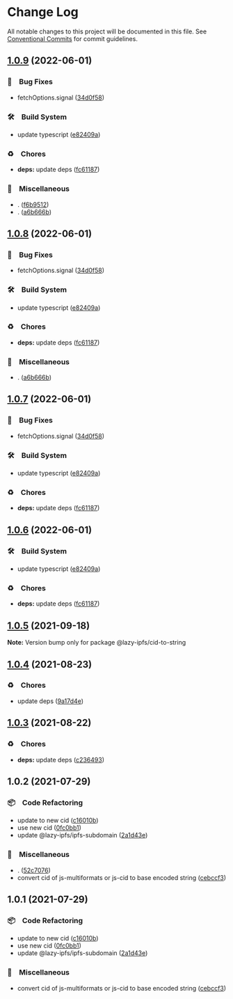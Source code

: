 # Change Log

All notable changes to this project will be documented in this file.
See [Conventional Commits](https://conventionalcommits.org) for commit guidelines.

## [1.0.9](https://github.com/bluelovers/ws-ipfs/compare/@lazy-ipfs/cid-to-string@1.0.5...@lazy-ipfs/cid-to-string@1.0.9) (2022-06-01)


### 🐛　Bug Fixes

* fetchOptions.signal ([34d0f58](https://github.com/bluelovers/ws-ipfs/commit/34d0f582b2aede84c8c3368f120fba53dd44377d))


### 🛠　Build System

* update typescript ([e82409a](https://github.com/bluelovers/ws-ipfs/commit/e82409a1d08dcfae1d7e6a1c628d5280b22fb6b7))


### ♻️　Chores

* **deps:** update deps ([fc61187](https://github.com/bluelovers/ws-ipfs/commit/fc61187b003a17693ce8ba63ec8d80a5981dd9ce))


### 🔖　Miscellaneous

* . ([f6b9512](https://github.com/bluelovers/ws-ipfs/commit/f6b9512e45c5903bd3768c60b5e317d4f1f18dce))
* . ([a6b666b](https://github.com/bluelovers/ws-ipfs/commit/a6b666b2408b5e3416c8e3456b19af74ec9b8caa))





## [1.0.8](https://github.com/bluelovers/ws-ipfs/compare/@lazy-ipfs/cid-to-string@1.0.5...@lazy-ipfs/cid-to-string@1.0.8) (2022-06-01)


### 🐛　Bug Fixes

* fetchOptions.signal ([34d0f58](https://github.com/bluelovers/ws-ipfs/commit/34d0f582b2aede84c8c3368f120fba53dd44377d))


### 🛠　Build System

* update typescript ([e82409a](https://github.com/bluelovers/ws-ipfs/commit/e82409a1d08dcfae1d7e6a1c628d5280b22fb6b7))


### ♻️　Chores

* **deps:** update deps ([fc61187](https://github.com/bluelovers/ws-ipfs/commit/fc61187b003a17693ce8ba63ec8d80a5981dd9ce))


### 🔖　Miscellaneous

* . ([a6b666b](https://github.com/bluelovers/ws-ipfs/commit/a6b666b2408b5e3416c8e3456b19af74ec9b8caa))





## [1.0.7](https://github.com/bluelovers/ws-ipfs/compare/@lazy-ipfs/cid-to-string@1.0.5...@lazy-ipfs/cid-to-string@1.0.7) (2022-06-01)


### 🐛　Bug Fixes

* fetchOptions.signal ([34d0f58](https://github.com/bluelovers/ws-ipfs/commit/34d0f582b2aede84c8c3368f120fba53dd44377d))


### 🛠　Build System

* update typescript ([e82409a](https://github.com/bluelovers/ws-ipfs/commit/e82409a1d08dcfae1d7e6a1c628d5280b22fb6b7))


### ♻️　Chores

* **deps:** update deps ([fc61187](https://github.com/bluelovers/ws-ipfs/commit/fc61187b003a17693ce8ba63ec8d80a5981dd9ce))





## [1.0.6](https://github.com/bluelovers/ws-ipfs/compare/@lazy-ipfs/cid-to-string@1.0.5...@lazy-ipfs/cid-to-string@1.0.6) (2022-06-01)


### 🛠　Build System

* update typescript ([e82409a](https://github.com/bluelovers/ws-ipfs/commit/e82409a1d08dcfae1d7e6a1c628d5280b22fb6b7))


### ♻️　Chores

* **deps:** update deps ([fc61187](https://github.com/bluelovers/ws-ipfs/commit/fc61187b003a17693ce8ba63ec8d80a5981dd9ce))





## [1.0.5](https://github.com/bluelovers/ws-ipfs/compare/@lazy-ipfs/cid-to-string@1.0.4...@lazy-ipfs/cid-to-string@1.0.5) (2021-09-18)

**Note:** Version bump only for package @lazy-ipfs/cid-to-string





## [1.0.4](https://github.com/bluelovers/ws-ipfs/compare/@lazy-ipfs/cid-to-string@1.0.3...@lazy-ipfs/cid-to-string@1.0.4) (2021-08-23)


### ♻️　Chores

* update deps ([9a17d4e](https://github.com/bluelovers/ws-ipfs/commit/9a17d4e55367a4fb17b4c1f65ed896ffbd593049))





## [1.0.3](https://github.com/bluelovers/ws-ipfs/compare/@lazy-ipfs/cid-to-string@1.0.2...@lazy-ipfs/cid-to-string@1.0.3) (2021-08-22)


### ♻️　Chores

* **deps:** update deps ([c236493](https://github.com/bluelovers/ws-ipfs/commit/c236493e8eb6014e3c2265492262cce1ac9c400c))





## 1.0.2 (2021-07-29)


### 📦　Code Refactoring

* update to new cid ([c16010b](https://github.com/bluelovers/ws-ipfs/commit/c16010b0bbad64b8097f1f21c85e3ed2a1f81e99))
* use new cid ([0fc0bb1](https://github.com/bluelovers/ws-ipfs/commit/0fc0bb14e09b80adcea3d059dd3edc7aaca71a6c))
* update @lazy-ipfs/ipfs-subdomain ([2a1d43e](https://github.com/bluelovers/ws-ipfs/commit/2a1d43edc51bf0c7f098681c00e70c648cc7a8a3))


### 🔖　Miscellaneous

* . ([52c7076](https://github.com/bluelovers/ws-ipfs/commit/52c70765e0e1ca76e00e16cbcc289da34ee7db2a))
* convert cid of js-multiformats or js-cid to base encoded string ([cebccf3](https://github.com/bluelovers/ws-ipfs/commit/cebccf32601c972e55cb96850b5d6cdcf4bddd4f))





## 1.0.1 (2021-07-29)


### 📦　Code Refactoring

* update to new cid ([c16010b](https://github.com/bluelovers/ws-ipfs/commit/c16010b0bbad64b8097f1f21c85e3ed2a1f81e99))
* use new cid ([0fc0bb1](https://github.com/bluelovers/ws-ipfs/commit/0fc0bb14e09b80adcea3d059dd3edc7aaca71a6c))
* update @lazy-ipfs/ipfs-subdomain ([2a1d43e](https://github.com/bluelovers/ws-ipfs/commit/2a1d43edc51bf0c7f098681c00e70c648cc7a8a3))


### 🔖　Miscellaneous

* convert cid of js-multiformats or js-cid to base encoded string ([cebccf3](https://github.com/bluelovers/ws-ipfs/commit/cebccf32601c972e55cb96850b5d6cdcf4bddd4f))
